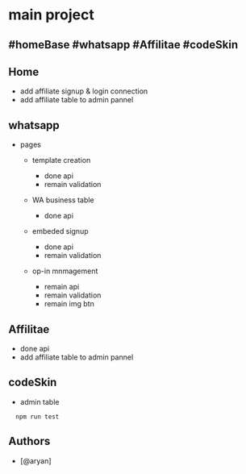 
# main project 

## #homeBase    #whatsapp  #Affilitae  #codeSkin

## Home
- add affiliate signup & login connection
- add affiliate table to admin pannel

## whatsapp
- pages
   - template creation 
        - done api  
        - remain validation  

   - WA business table
        - done api  

   - embeded signup
        - done api  
        - remain validation  

    - op-in mnmagement 
        - remain api  
        - remain validation  
        - remain img btn 

## Affilitae
- done api
- add affiliate table to admin pannel


## codeSkin
- admin table


```
  npm run test
```
## Authors

- [@aryan]

